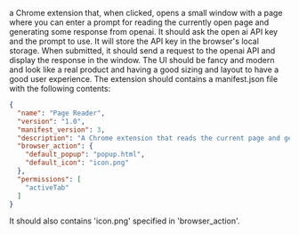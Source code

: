 a Chrome extension that, when clicked, opens a small window with a page where you can enter a prompt for reading the currently open page and generating some response from openai.
It should ask the open ai API key and the prompt to use.
It will store the API key in the browser's local storage.
When submitted, it should send a request to the openai API and display the response in the window.
The UI should be fancy and modern and look like a real product and having a good sizing and layout to have a good user experience.
The extension should contains a manifest.json file with the following contents:
```json
{
  "name": "Page Reader",
  "version": "1.0",
  "manifest_version": 3,
  "description": "A Chrome extension that reads the current page and generates a response from openai.",
  "browser_action": {
    "default_popup": "popup.html",
    "default_icon": "icon.png"
  },
  "permissions": [
    "activeTab"
  ]
}
```
It should also contains 'icon.png' specified in 'browser_action'.
